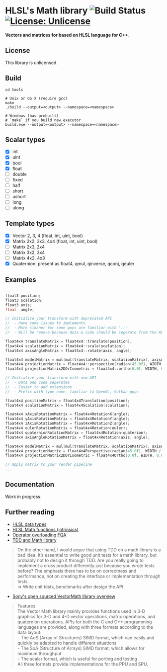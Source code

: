 # HLSL's Math library ![Build Status](https://github.com/maihd/hlslmath/actions/workflows/unit-tests.yml/badge.svg) [![License: Unlicense](https://img.shields.io/badge/license-Unlicense-blue.svg)](http://unlicense.org/)

**Vectors and matrices for based on HLSL language for C++.**
    
## License
This library is unlicensed.

## Build
```
cd tools

# Unix or OS X (require gcc)
make
./build --output=<output> --namespace=<namespace>

# Windows (has prebuilt)
# `make` if you build new executor
build.exe --output=<output> --namespace=<namespace>
```

## Scalar types
* [x] int
* [x] uint
* [x] bool
* [x] float
* [ ] double
* [ ] fixed
* [ ] half
* [ ] short
* [ ] ushort
* [ ] long
* [ ] ulong

## Template types
* [x] Vector 2, 3, 4 (float, int, uint, bool)
* [x] Matrix 2x2, 3x3, 4x4 (float, int, uint, bool)
* [ ] Matrix 2x3, 2x4
* [ ] Matrix 3x2, 3x4
* [ ] Matrix 4x2, 4x3
* [x] Quaternion: present as float4, qmul, qinverse, qconj, qeuler

## Examples
```C++
...
float3 position;
float3 scalation;
float3 axis;
float  angle;

// Initialize your transform with deprecated API
//  - Have some issues to implements
//  - More cleaner for some guys are familiar with '::'
//  - Will be remove because data & code should be seperate from the API, you can use your own code on float4x4 (or any type) if you know that give better result

float4x4 translateMatrix = float4x4::translate(position);
float4x4 scalationMatrix = float4x4::scale(scalation);
float4x4 axisAngleMatrix = float4x4::rotate(axis, angle);

float4x4 modelMatrix = mul(mul(translateMatrix, scalationMatrix), axisAngleMatrix);
float4x4 projectionMatrix = float4x4::perspective(radian(45.0f), WIDTH / HEIGHT, 0.0f, 100.0f);
float4x4 projectionMatrix2DOrIsometric = float4x4::ortho(0.0f, WIDTH, 0.0f, HEIGHT, 0.0f, 1.0f);

// Initialize your transform with new API
//  - Data and code seperates
//  - Easier to add extensions
//  - Prefix with type name, familiar to OpenGL, Vulkan guys

float4x4 positionMatrix = float4x4Translation(position);
float4x4 scalationMatrix = float4x4Scalation(scalation);

float4x4 xAxisRotationMatrix = float4x4RotationX(angle);
float4x4 yAxisRotationMatrix = float4x4RotationY(angle);
float4x4 zAxisRotationMatrix = float4x4RotationZ(angle);
float4x4 eulerRotationMatrix = float4x4Rotation(euler);
float4x4 quaternionRotationMatrix = float4x4Rotation(quaterion);
float4x4 axisAngleRotationMatrix = float4x4Rotation(axis, angle);

float4x4 modelMatrix = mul(mul(translateMatrix, scalationMatrix), axisAngleMatrix);
float4x4 projectionMatrix = float4x4Perspective(radian(45.0f), WIDTH / HEIGHT, 0.0f, 100.0f);
float4x4 projectionMatrix2DOrIsometric = float4x4Ortho(0.0f, WIDTH, 0.0f, HEIGHT, 0.0f, 1.0f);

// Apply matrix to your render pipeline
...
```

## Documentation
Work in progress.

## Further reading
- [HLSL data types](https://docs.microsoft.com/en-us/windows/win32/direct3dhlsl/dx-graphics-hlsl-data-types)
- [HLSL Math functions (intrinsics)](https://docs.microsoft.com/en-us/windows/win32/direct3dhlsl/dx-graphics-hlsl-intrinsic-functions)
- [Operator overloading FQA](https://yosefk.com/c++fqa/operator.html)
- [TDD and Math library](https://gamesfromwithin.com/when-is-it-ok-not-to-tdd)
> On the other hand, I would argue that using TDD on a math library is a bad idea. It’s essential to write good unit tests for a math library, but probably not to design it through TDD. Are you really going to implement a cross product differently just because you wrote tests before? The emphasis there has to be on correctness and performance, not on creating the interface or implementation through tests.<br/>
> => Write unit tests, benchmarks after design the API
- [Sony's open sourced VectorMath library overview](https://github.com/glampert/vectormath/blob/master/docs/VectorMath-Library-Overview.pdf)
> Features<br/>
>   The Vector Math library mainly provides functions used in 3-D graphics for 3-D and 4-D vector operations, matrix operations, and quaternion operations. APIs for both the C and C++ programming languages are provided, along with three formats according to the data layout:<br/>
>       - The AoS (Array of Structures) SIMD format, which can easily and quickly be adapted to handle different situations<br/>
>       - The SoA (Structure of Arrays) SIMD format, which allows for maximum throughput<br/>
>       - The scalar format, which is useful for porting and testing<br/>
>   All three formats provide implementations for the PPU and SPU.